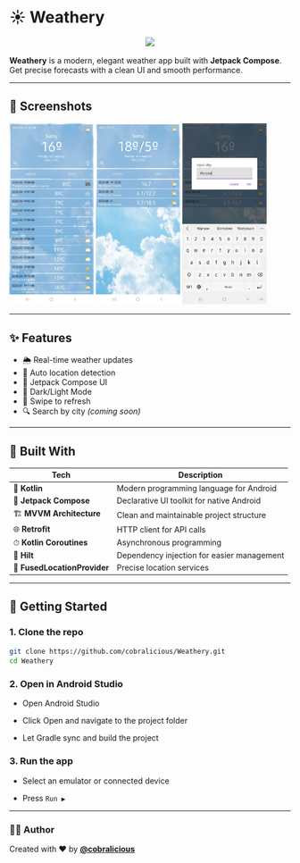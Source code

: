 # ☀️ Weathery

<p align="center">
  <img src="https://readme-typing-svg.demolab.com?font=Fira+Code&size=24&duration=4000&pause=1000&color=75A9D5&center=true&vCenter=true&width=600&lines=Welcome+to+Weathery!;Your+ultimate+weather+companion;Real-time+forecasts;Lightning-fast+performance" />
</p>

**Weathery** is a modern, elegant weather app built with **Jetpack Compose**.  
Get precise forecasts with a clean UI and smooth performance.

---

## 📱 Screenshots

<p float="left">
  <img src="screenshots/screen1.png" width="30%" />
  <img src="screenshots/screen2.png" width="30%" />
  <img src="screenshots/screen3.png" width="30%" />
</p>

---

## ✨ Features

- 🌦 Real-time weather updates
- 📍 Auto location detection
- 🎨 Jetpack Compose UI
- 🌙 Dark/Light Mode
- 🔄 Swipe to refresh
- 🔍 Search by city *(coming soon)*

---

## 🧱 Built With

| Tech                     | Description                                      |
|--------------------------|--------------------------------------------------|
| 🧠 **Kotlin**            | Modern programming language for Android          |
| 🧩 **Jetpack Compose**   | Declarative UI toolkit for native Android        |
| 🏗 **MVVM Architecture** | Clean and maintainable project structure         |
| 🌐 **Retrofit**          | HTTP client for API calls                        |
| ⏱ **Kotlin Coroutines** | Asynchronous programming                         |
| 💉 **Hilt**              | Dependency injection for easier management       |
| 📍 **FusedLocationProvider** | Precise location services                   |

---

## 🚀 Getting Started

### 1. Clone the repo

```bash
git clone https://github.com/cobralicious/Weathery.git
cd Weathery
```

### 2. Open in Android Studio
- Open Android Studio

- Click Open and navigate to the project folder

- Let Gradle sync and build the project

### 3. Run the app
- Select an emulator or connected device

- Press `Run ▶️`

---
  
### 🧑‍💻 Author
Created with ❤️ by [**@cobralicious**](https://t.me/cobralicious) 

